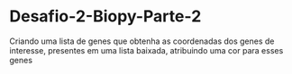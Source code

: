 # Desafio-2-Biopy-Parte-2
Criando uma lista de genes que obtenha as coordenadas dos genes de interesse, presentes em uma lista baixada, atribuindo uma cor para esses genes
